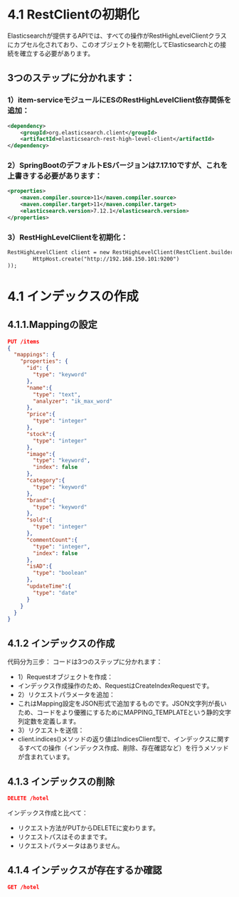 # 4.1 RestClientの初期化

Elasticsearchが提供するAPIでは、すべての操作がRestHighLevelClientクラスにカプセル化されており、このオブジェクトを初期化してElasticsearchとの接続を確立する必要があります。

## 3つのステップに分かれます：

### 1）item-serviceモジュールにESのRestHighLevelClient依存関係を追加：
```xml
<dependency>
    <groupId>org.elasticsearch.client</groupId>
    <artifactId>elasticsearch-rest-high-level-client</artifactId>
</dependency>
```
### 2）SpringBootのデフォルトESバージョンは7.17.10ですが、これを上書きする必要があります：
```xml
<properties>
    <maven.compiler.source>11</maven.compiler.source>
    <maven.compiler.target>11</maven.compiler.target>
    <elasticsearch.version>7.12.1</elasticsearch.version>
</properties>
```

### 3）RestHighLevelClientを初期化：
```xml
RestHighLevelClient client = new RestHighLevelClient(RestClient.builder(
        HttpHost.create("http://192.168.150.101:9200")
));
```

# 4.1 インデックスの作成

## 4.1.1.Mappingの設定
```json
PUT /items
{
  "mappings": {
    "properties": {
      "id": {
        "type": "keyword"
      },
      "name":{
        "type": "text",
        "analyzer": "ik_max_word"
      },
      "price":{
        "type": "integer"
      },
      "stock":{
        "type": "integer"
      },
      "image":{
        "type": "keyword",
        "index": false
      },
      "category":{
        "type": "keyword"
      },
      "brand":{
        "type": "keyword"
      },
      "sold":{
        "type": "integer"
      },
      "commentCount":{
        "type": "integer",
        "index": false
      },
      "isAD":{
        "type": "boolean"
      },
      "updateTime":{
        "type": "date"
      }
    }
  }
}
```

## 4.1.2 インデックスの作成
代码分为三步：
コードは3つのステップに分かれます：

- 1）Requestオブジェクトを作成：
- インデックス作成操作のため、RequestはCreateIndexRequestです。
- 2）リクエストパラメータを追加：
- これはMapping設定をJSON形式で追加するものです。JSON文字列が長いため、コードをより優雅にするためにMAPPING_TEMPLATEという静的文字列定数を定義します。
- 3）リクエストを送信：
- client.indices()メソッドの返り値はIndicesClient型で、インデックスに関するすべての操作（インデックス作成、削除、存在確認など）を行うメソッドが含まれています。
 
## 4.1.3 インデックスの削除
```json
DELETE /hotel
```
インデックス作成と比べて：

- リクエスト方法がPUTからDELETEに変わります。
- リクエストパスはそのままです。
- リクエストパラメータはありません。

## 4.1.4 インデックスが存在するか確認
```json
GET /hotel
```
